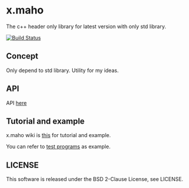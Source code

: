 # x.maho
The c++ header only library for latest version with only std library.

[![Build Status](https://travis-ci.org/forno/xmaho.svg?branch=master)](https://travis-ci.org/forno/xmaho)

## Concept
Only depend to std library.
Utility for my ideas.

## API
API [here](https://forno.github.io/xmaho/files.html)

## Tutorial and example
x.maho wiki is [this](https://github.com/forno/xmaho/wiki) for tutorial and example.

You can refer to [test programs](https://github.com/forno/xmaho/tree/master/test) as example.

## LICENSE
This software is released under the BSD 2-Clause License, see LICENSE.
